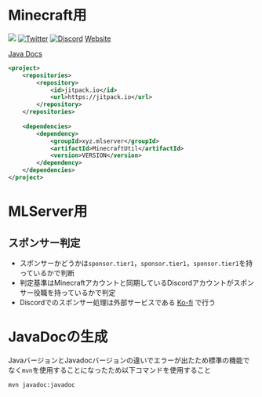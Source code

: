 # Minecraft用

[![](https://jitpack.io/v/xyz.mlserver/MinecraftUtil.svg)](https://jitpack.io/#xyz.mlserver/MinecraftUtil)
[![Twitter](https://badgen.net/twitter/follow/monster_2408?icon=twitter)](https://twitter.com/monster_2408)
[![Discord](https://discord.com/api/guilds/556844677115150366/widget.png)](https://discord.mlserver.xyz)
[Website](https://monster2408.com)

[Java Docs](https://docs.mlserver.jp/)

```xml
<project>
    <repositories>
        <repository>
            <id>jitpack.io</id>
            <url>https://jitpack.io</url>
        </repository>
    </repositories>
    
    <dependencies>
        <dependency>
            <groupId>xyz.mlserver</groupId>
            <artifactId>MinecraftUtil</artifactId>
            <version>VERSION</version>
        </dependency>
    </dependencies>
</project>
```
# MLServer用
## スポンサー判定
- スポンサーかどうかは`sponsor.tier1`，`sponsor.tier1`，`sponsor.tier1`を持っているかで判断
- 判定基準はMinecraftアカウントと同期しているDiscordアカウントがスポンサー役職を持っているかで判定
- Discordでのスポンサー処理は外部サービスである [Ko-fi](https://ko-fi.com/mlserver) で行う

# JavaDocの生成
JavaバージョンとJavadocバージョンの違いでエラーが出たため標準の機能でなく`mvn`を使用することになったため以下コマンドを使用すること
```shell
mvn javadoc:javadoc
```